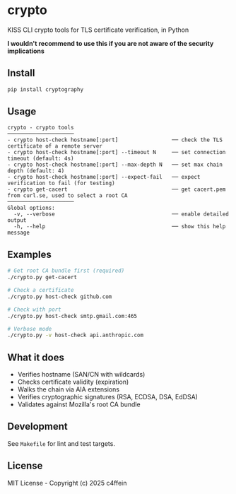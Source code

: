 # crypto
KISS CLI crypto tools for TLS certificate verification, in Python

**I wouldn't recommend to use this if you are not aware of the security implications**

## Install

```bash
pip install cryptography
```

## Usage

```
crypto - crypto tools
─────────────────────
- crypto host-check hostname[:port]                 ── check the TLS certificate of a remote server
- crypto host-check hostname[:port] --timeout N     ── set connection timeout (default: 4s)
- crypto host-check hostname[:port] --max-depth N   ── set max chain depth (default: 4)
- crypto host-check hostname[:port] --expect-fail   ── expect verification to fail (for testing)
- crypto get-cacert                                 ── get cacert.pem from curl.se, used to select a root CA
─────────────────────
Global options:
  -v, --verbose                                     ── enable detailed output
  -h, --help                                        ── show this help message
```

## Examples

```bash
# Get root CA bundle first (required)
./crypto.py get-cacert

# Check a certificate
./crypto.py host-check github.com

# Check with port
./crypto.py host-check smtp.gmail.com:465

# Verbose mode
./crypto.py -v host-check api.anthropic.com
```

## What it does

- Verifies hostname (SAN/CN with wildcards)
- Checks certificate validity (expiration)
- Walks the chain via AIA extensions
- Verifies cryptographic signatures (RSA, ECDSA, DSA, EdDSA)
- Validates against Mozilla's root CA bundle

## Development

See `Makefile` for lint and test targets.

## License

MIT License - Copyright (c) 2025 c4ffein
